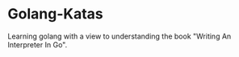 # Golang-Katas

Learning golang with a view to understanding the book "Writing An Interpreter In Go".
